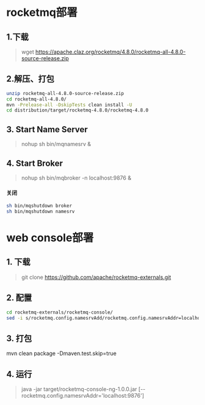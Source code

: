 # rocketmq部署
##  1.下载
> wget https://apache.claz.org/rocketmq/4.8.0/rocketmq-all-4.8.0-source-release.zip

##  2.解压、打包
~~~ bash
unzip rocketmq-all-4.8.0-source-release.zip
cd rocketmq-all-4.8.0/
mvn -Prelease-all -DskipTests clean install -U
cd distribution/target/rocketmq-4.8.0/rocketmq-4.8.0
~~~

## 3. Start Name Server
> nohup sh bin/mqnamesrv &

## 4. Start Broker
> nohup sh bin/mqbroker -n localhost:9876 &
#### 关闭 
~~~ bash
sh bin/mqshutdown broker
sh bin/mqshutdown namesrv
~~~

# web console部署
## 1. 下载
> git clone  https://github.com/apache/rocketmq-externals.git

## 2. 配置
~~~ bash
cd rocketmq-externals/rocketmq-console/
sed -i s/rocketmq.config.namesrvAdd/rocketmq.config.namesrvAddr=localhost:9876/g src/main/resources/application.properties
~~~

## 3. 打包
mvn clean package -Dmaven.test.skip=true

## 4. 运行
> java -jar target/rocketmq-console-ng-1.0.0.jar [--rocketmq.config.namesrvAddr='localhost:9876']


